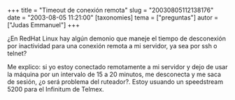 +++
title = "Timeout de conexión remota"
slug = "20030805112138176"
date = "2003-08-05 11:21:00"
[taxonomies]
tema = ["preguntas"]
autor = ["Judas Emmanuel"]
+++

¿En RedHat Linux hay algún demonio que maneje el tiempo de desconexión
por inactividad para una conexión remota a mi servidor, ya sea por ssh o
telnet?

Me explico: si yo estoy conectado remotamente a mi servidor y dejo de
usar la máquina por un intervalo de 15 a 20 minutos, me desconecta y me
saca de sesión, ¿o será problema del ruteador?. Estoy usuando un
speedstream 5200 para el Infinitum de Telmex.

